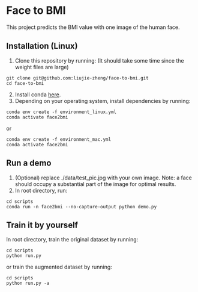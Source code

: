 # Face to BMI
This project predicts the BMI value with one image of the human face.

## Installation (Linux)
1. Clone this repository by running: (It should take some time since the weight files are large)
```
git clone git@github.com:liujie-zheng/face-to-bmi.git
cd face-to-bmi
```
2. Install conda [here](https://conda.io/projects/conda/en/latest/user-guide/install/index.html).
3. Depending on your operating system, install dependencies by running: 
```
conda env create -f environment_linux.yml
conda activate face2bmi
```
or
```
conda env create -f environment_mac.yml
conda activate face2bmi
```

## Run a demo
1. (Optional) replace ./data/test_pic.jpg with your own image. Note: a face should occupy a substantial part of the image for optimal results.
2. In root directory, run:
```
cd scripts
conda run -n face2bmi --no-capture-output python demo.py
```

## Train it by yourself
In root directory, train the original dataset by running:
```
cd scripts
python run.py
```
or train the augmented dataset by running:
```
cd scripts
python run.py -a
```
